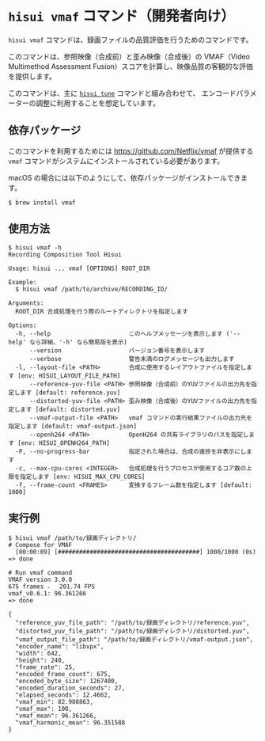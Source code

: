 # `hisui vmaf` コマンド（開発者向け）

`hisui vmaf` コマンドは、録画ファイルの品質評価を行うためのコマンドです。

このコマンドは、参照映像（合成前）と歪み映像（合成後）の VMAF（Video Multimethod Assessment Fusion）スコアを計算し、映像品質の客観的な評価を提供します。

このコマンドは、主に [`hisui tune`](command_tune.md) コマンドと組み合わせて、
エンコードパラメーターの調整に利用することを想定しています。

## 依存パッケージ

このコマンドを利用するためには https://github.com/Netflix/vmaf が提供する `vmaf` コマンドがシステムにインストールされている必要があります。

macOS の場合には以下のようにして、依存パッケージがインストールできます。

```
$ brew install vmaf
```

## 使用方法

```console
$ hisui vmaf -h
Recording Composition Tool Hisui

Usage: hisui ... vmaf [OPTIONS] ROOT_DIR

Example:
  $ hisui vmaf /path/to/archive/RECORDING_ID/

Arguments:
  ROOT_DIR 合成処理を行う際のルートディレクトリを指定します

Options:
  -h, --help                      このヘルプメッセージを表示します ('--help' なら詳細、'-h' なら簡易版を表示)
      --version                   バージョン番号を表示します
      --verbose                   警告未満のログメッセージも出力します
  -l, --layout-file <PATH>        合成に使用するレイアウトファイルを指定します [env: HISUI_LAYOUT_FILE_PATH]
      --reference-yuv-file <PATH> 参照映像（合成前）のYUVファイルの出力先を指定します [default: reference.yuv]
      --distorted-yuv-file <PATH> 歪み映像（合成後）のYUVファイルの出力先を指定します [default: distorted.yuv]
      --vmaf-output-file <PATH>   vmaf コマンドの実行結果ファイルの出力先を指定します [default: vmaf-output.json]
      --openh264 <PATH>           OpenH264 の共有ライブラリのパスを指定します [env: HISUI_OPENH264_PATH]
  -P, --no-progress-bar           指定された場合は、合成の進捗を非表示にします
  -c, --max-cpu-cores <INTEGER>   合成処理を行うプロセスが使用するコア数の上限を指定します [env: HISUI_MAX_CPU_CORES]
  -f, --frame-count <FRAMES>      変換するフレーム数を指定します [default: 1000]
```

## 実行例

```console
$ hisui vmaf /path/to/録画ディレクトリ/
# Compose for VMAF
  [00:00:09] [########################################] 1000/1000 (0s)
=> done

# Run vmaf command
VMAF version 3.0.0
675 frames ⠄⠀ 201.74 FPS
vmaf_v0.6.1: 96.361266
=> done

{
  "reference_yuv_file_path": "/path/to/録画ディレクトリ/reference.yuv",
  "distorted_yuv_file_path": "/path/to/録画ディレクトリ/distorted.yuv",
  "vmaf_output_file_path": "/path/to/録画ディレクトリ/vmaf-output.json",
  "encoder_name": "libvpx",
  "width": 642,
  "height": 240,
  "frame_rate": 25,
  "encoded_frame_count": 675,
  "encoded_byte_size": 1267400,
  "encoded_duration_seconds": 27,
  "elapsed_seconds": 12.4662,
  "vmaf_min": 82.988863,
  "vmaf_max": 100,
  "vmaf_mean": 96.361266,
  "vmaf_harmonic_mean": 96.351588
}
```
